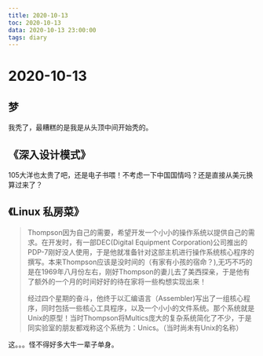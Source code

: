 ```yaml
---
title: 2020-10-13
toc: 2020-10-13
data: 2020-10-13 23:00:00
tags: diary
---
```



# 2020-10-13

## 梦

我秃了，最糟糕的是我是从头顶中间开始秃的。

## 《深入设计模式》

105大洋也太贵了吧，还是电子书喂！不考虑一下中国国情吗？还是直接从美元换算过来了？

## 《Linux 私房菜》

> Thompson因为自己的需要，希望开发一个小小的操作系统以提供自己的需求。在开发时，有一部DEC(Digital Equipment Corporation)公司推出的PDP-7刚好没人使用，于是他就准备针对这部主机进行操作系统核心程序的撰写。本来Thompson应该是没时间的（有家有小孩的宿命？),无巧不巧的是在1969年八月份左右，刚好Thompson的妻儿去了美西探亲，于是他有了额外的一个月的时间好好的待在家将一些构想实现出来！
>
> 经过四个星期的奋斗，他终于以汇编语言（Assembler)写出了一组核心程序，同时包括一些核心工具程序，以及一个小小的文件系统。那个系统就是Unix的原型！当时Thompson将Multics庞大的复杂系统简化了不少，于是同实验室的朋友都戏称这个系统为：Unics。（当时尚未有Unix的名称）



这。。。怪不得好多大牛一辈子单身。

## 
